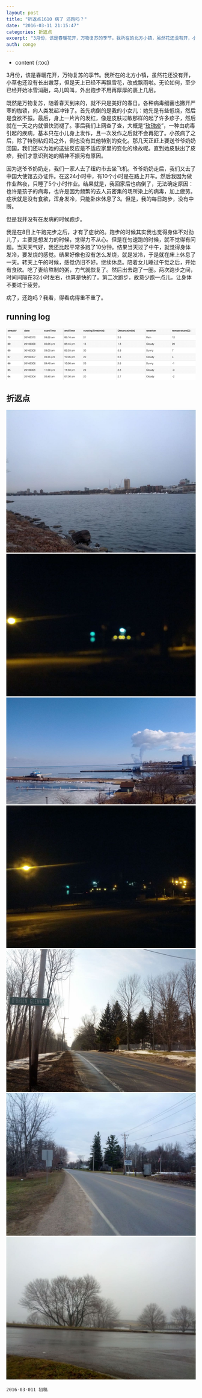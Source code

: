 ```yaml
---
layout: post
title: "折返点1610 病了 还跑吗？"
date: "2016-03-11 21:15:47"
categories: 折返点
excerpt: "3月份，该是春暖花开，万物复苏的季节。我所在的北方小镇，虽然花还没有开，小草也还没有长出嫩芽，但是天上已经不再飘雪花，改成飘雨啦。无论如何，至少..."
auth: conge
---
```

* content
{:toc}

3月份，该是春暖花开，万物复苏的季节。我所在的北方小镇，虽然花还没有开，小草也还没有长出嫩芽，但是天上已经不再飘雪花，改成飘雨啦。无论如何，至少已经开始冰雪消融，鸟儿鸣叫，外出跑步不用再厚厚的裹上几层。

既然是万物复苏，随着春天到来的，就不只是美好的春日。各种病毒细菌也撇开严寒的枷锁，向人类发起冲锋了。首先病倒的是我的小女儿：她先是有些低烧，然后是食欲不振。最后，身上一片片的发红，像是皮肤过敏那样的起了许多疹子，然后就在一天之内就很快消褪了。事后我们上网查了查，大概是“[玫瑰疹](http://baike.baidu.com/view/1034498.htm)”，一种由病毒引起的疾病，基本只在小儿身上发作，且一次发作之后就不会再犯了。小孩病了之后，除了特别粘妈妈之外，倒也没有其他特别的变化。那几天正赶上要送爷爷奶奶回国，我们还以为她的这些反应是不适应家里的变化的缘故呢。直到她皮肤出了皮疹，我们才意识到她的精神不振另有原因。

因为送爷爷奶奶走，我们一家人去了纽约市去坐飞机。爷爷奶奶走后，我们又去了中国大使馆去办证件。在这24小时中，有10个小时是在路上开车。然后我因为做作业熬夜，只睡了5个小时作业。结果就是，我回家后也病倒了，无法确定原因：也许是孩子的病毒，也许是因为频繁的去人员密集的场所染上的病毒，加上疲劳。症状就是没有食欲，浑身发冷，只能卧床休息了3。但是，我的每日跑步，没有中断。

但是我并没有在发病的时候跑步。

我是在8日上午跑完步之后，才有了症状的。跑步的时候其实我也觉得身体不对劲儿了，主要是想发力的时候，觉得力不从心。但是在匀速跑的时候，就不觉得有问题。当天天气好，我还比起平常多跑了10分钟。结果当天过了中午，就觉得身体发冷，要发烧的感觉。结果好像也没有怎么发烧，就是发冷，于是就在床上休息了一天。转天上午的时候，感觉仍旧不好。继续休息。陪着女儿睡过午觉之后，开始有食欲。吃了妻给熬制的粥，力气就恢复了。然后出去跑了一圈。两次跑步之间，时间间隔在32小时左右，也算是快的了。第二次跑步，故意少跑一点儿，让身体不要过于疲劳。

病了，还跑吗？我看，得看病得重不重了。

## running log

![week 10 running log](/assets/images/折返点/118382-00593f5405b6ba58.png)

## 折返点


![20160304.jpg](/assets/images/折返点/118382-d2869a65ce03dfed.jpg)
![20160305.jpg](/assets/images/折返点/118382-b4d02b7c3ecb3d2a.jpg)
![20160306.jpg](/assets/images/折返点/118382-0990fb65d520df9b.jpg)
![20160307.jpg](/assets/images/折返点/118382-e82ee7f0251bcf19.jpg)
![20160308.jpg](/assets/images/折返点/118382-20745edef56969fe.jpg)
![20160309.jpg](/assets/images/折返点/118382-1e324a0822820ebb.jpg)
![20160310.jpg](/assets/images/折返点/118382-a5f500b9ef707feb.jpg)

```
2016-03-011 初稿
```

